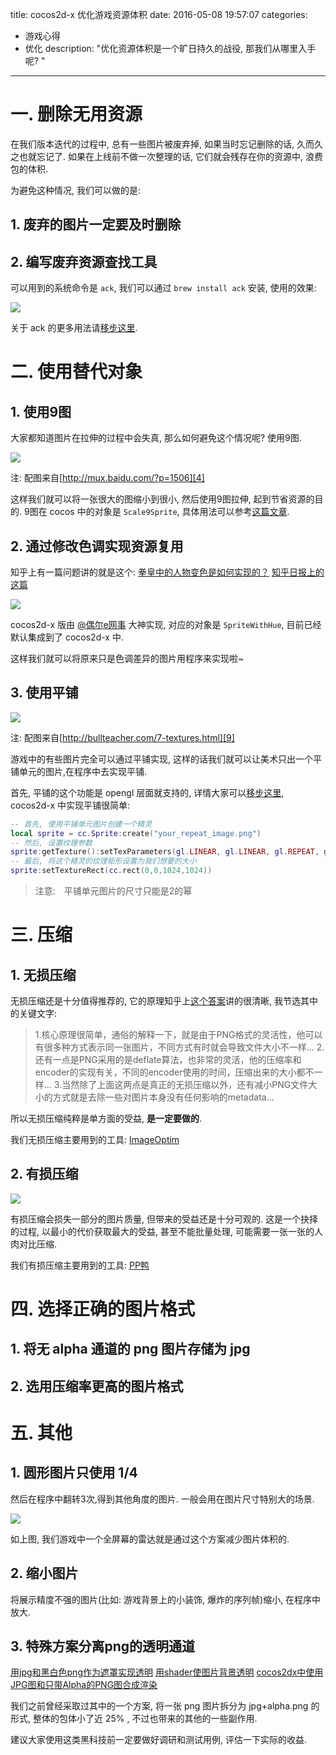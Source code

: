 title: cocos2d-x 优化游戏资源体积
date: 2016-05-08 19:57:07
categories:
- 游戏心得
- 优化
description: "优化资源体积是一个旷日持久的战役, 那我们从哪里入手呢? "

---


# 一. 删除无用资源

在我们版本迭代的过程中, 总有一些图片被废弃掉, 如果当时忘记删除的话, 久而久之也就忘记了. 如果在上线前不做一次整理的话, 它们就会残存在你的资源中, 浪费包的体积.

为避免这种情况, 我们可以做的是:

## 1. 废弃的图片一定要及时删除
## 2. 编写废弃资源查找工具

可以用到的系统命令是 `ack`, 我们可以通过 `brew install ack` 安装, 使用的效果:

![][1]

关于 ack 的更多用法请[移步这里][2].

# 二. 使用替代对象

## 1. 使用9图

大家都知道图片在拉伸的过程中会失真, 那么如何避免这个情况呢? 使用9图. 

![][3]

注: 配图来自[http://mux.baidu.com/?p=1506][4]

这样我们就可以将一张很大的图缩小到很小, 然后使用9图拉伸, 起到节省资源的目的. 9图在 cocos 中的对象是 `Scale9Sprite`, 具体用法可以参考[这篇文章][5].

## 2. 通过修改色调实现资源复用

知乎上有一篇问题讲的就是这个:
[拳皇中的人物变色是如何实现的？][19]
[知乎日报上的这篇][18]

![][6]

cocos2d-x 版由 [@偶尔e网事][7] 大神实现, 对应的对象是 `SpriteWithHue`, 目前已经默认集成到了 cocos2d-x 中.

这样我们就可以将原来只是色调差异的图片用程序来实现啦~

## 3. 使用平铺

![][8]

注: 配图来自[http://bullteacher.com/7-textures.html][9]

游戏中的有些图片完全可以通过平铺实现, 这样的话我们就可以让美术只出一个平铺单元的图片,在程序中去实现平铺.

首先, 平铺的这个功能是 opengl 层面就支持的, 详情大家可以[移步这里][9], cocos2d-x 中实现平铺很简单:

```lua
-- 首先, 使用平铺单元图片创建一个精灵
local sprite = cc.Sprite:create("your_repeat_image.png")
-- 然后, 设置纹理参数
sprite:getTexture():setTexParameters(gl.LINEAR, gl.LINEAR, gl.REPEAT, gl.REPEAT)
-- 最后, 将这个精灵的纹理矩形设置为我们想要的大小
sprite:setTextureRect(cc.rect(0,0,1024,1024))
```

> 注意:　平铺单元图片的尺寸只能是2的幂


# 三. 压缩

## 1. 无损压缩

无损压缩还是十分值得推荐的, 它的原理知乎上[这个答案][10]讲的很清晰, 我节选其中的关键文字:
> 1.核心原理很简单，通俗的解释一下，就是由于PNG格式的灵活性，他可以有很多种方式表示同一张图片，不同方式有时就会导致文件大小不一样...
> 2.还有一点是PNG采用的是deflate算法，也非常的灵活，他的压缩率和encoder的实现有关，不同的encoder使用的时间，压缩出来的大小都不一样...
> 3.当然除了上面这两点是真正的无损压缩以外，还有减小PNG文件大小的方式就是去除一些对图片本身没有任何影响的metadata...

所以无损压缩纯粹是单方面的受益, **是一定要做的**.

我们无损压缩主要用到的工具: [ImageOptim][11]

## 2. 有损压缩

![][12]

有损压缩会损失一部分的图片质量, 但带来的受益还是十分可观的. 这是一个抉择的过程, 以最小的代价获取最大的受益, 甚至不能批量处理, 可能需要一张一张的人肉对比压缩.

我们有损压缩主要用到的工具: [PP鸭][13]


# 四. 选择正确的图片格式

## 1. 将无 alpha 通道的 png 图片存储为 jpg
## 2. 选用压缩率更高的图片格式

# 五. 其他

## 1. 圆形图片只使用 1/4

然后在程序中翻转3次,得到其他角度的图片. 一般会用在图片尺寸特别大的场景. 

![][14]

如上图, 我们游戏中一个全屏幕的雷达就是通过这个方案减少图片体积的.

## 2. 缩小图片

将展示精度不强的图片(比如: 游戏背景上的小装饰, 爆炸的序列帧)缩小, 在程序中放大. 

## 3. 特殊方案分离png的透明通道

[用jpg和黑白色png作为遮罩实现透明][15]
[用shader使图片背景透明][16]
[cocos2dx中使用JPG图和只带Alpha的PNG图合成渲染][17]

我们之前曾经采取过其中的一个方案, 将一张 png 图片拆分为 jpg+alpha.png 的形式, 整体的包体小了近 25% , 不过也带来的其他的一些副作用.

建议大家使用这类黑科技前一定要做好调研和测试用例, 评估一下实际的收益.

[1]: http://ww2.sinaimg.cn/large/7f870d23gw1f3upxy29uej20iy083gna.jpg
[2]: http://beyondgrep.com/documentation/
[3]: http://ww2.sinaimg.cn/large/7f870d23gw1f3uqafyaevj206t04mjrj.jpg
[4]: http://mux.baidu.com/?p=1506
[5]: http://shahdza.blog.51cto.com/2410787/1543284
[6]: http://ww4.sinaimg.cn/large/7f870d23gw1f3uqjn3tz0j20ig08at9r.jpg
[7]: https://fusijie.github.io/2015/05/27/sprite-with-hue/
[8]: http://ww4.sinaimg.cn/large/7f870d23gw1f3ur1pd7j5j20m8069tbd.jpg
[9]: http://bullteacher.com/7-textures.html
[10]: https://www.zhihu.com/question/23752454
[11]: https://imageoptim.com/mac
[12]: http://ww1.sinaimg.cn/large/7f870d23gw1f3uvav83k9j20g707fabp.jpg
[13]: http://ppduck.com/
[14]: http://ww4.sinaimg.cn/large/7f870d23gw1f3uvnfb31aj20hd09v74p.jpg
[15]: http://www.cocoachina.com/bbs/read.php?tid-201144.html
[16]: http://blog.csdn.net/dawn_moon/article/details/8631783
[17]: http://www.cnblogs.com/elang/p/4104452.html
[18]: http://daily.zhihu.com/story/4797855
[19]: https://www.zhihu.com/question/31133351